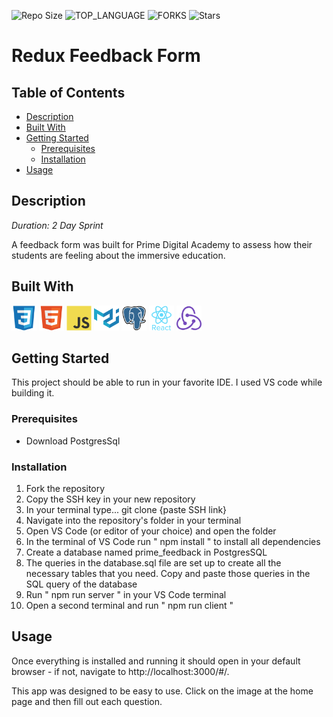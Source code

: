 ![Repo Size](https://img.shields.io/github/languages/code-size/JustinVanderschaaf/movie-sagas.svg?style=for-the-badge) ![TOP_LANGUAGE](https://img.shields.io/github/languages/top/JustinVanderschaaf/movie-sagas.svg?style=for-the-badge) ![FORKS](https://img.shields.io/github/forks/JustinVanderschaaf/movie-sagas.svg?style=for-the-badge&social) ![Stars](https://img.shields.io/github/stars/JustinVanderschaaf/movie-sagas.svg?style=for-the-badge)

# Redux Feedback Form

## Table of Contents

- [Description](#description)
- [Built With](#built-with)
- [Getting Started](#getting-started)
    - [Prerequisites](#prerequisites)
    - [Installation](#installation)
- [Usage](#usage)

## Description

_Duration: 2 Day Sprint_

A feedback form was built for Prime Digital Academy to assess how their students are feeling about the immersive education.

## Built With

<a href="https://www.w3schools.com/w3css/defaulT.asp"><img src="https://raw.githubusercontent.com/devicons/devicon/master/icons/css3/css3-original.svg" height="40px" width="40px" /></a>
<a href="https://www.w3schools.com/html/"><img src="https://raw.githubusercontent.com/devicons/devicon/master/icons/html5/html5-original.svg" height="40px" width="40px" /></a>
<a href="https://www.w3schools.com/js/default.asp"><img src="https://raw.githubusercontent.com/devicons/devicon/master/icons/javascript/javascript-original.svg" height="40px" width="40px" /></a>
<a href="https://material-ui.com/"><img src="https://raw.githubusercontent.com/devicons/devicon/master/icons/materialui/materialui-original.svg" height="40px" width="40px" /></a>
<a href="https://www.postgresql.org/"><img src="https://raw.githubusercontent.com/devicons/devicon/master/icons/postgresql/postgresql-original.svg" height="40px" width="40px" /></a>
<a href="https://reactjs.org/"><img src="https://raw.githubusercontent.com/devicons/devicon/master/icons/react/react-original-wordmark.svg" height="40px" width="40px" /></a>
<a href="https://redux.js.org/"><img src="https://raw.githubusercontent.com/devicons/devicon/master/icons/redux/redux-original.svg" height="40px" width="40px" /></a>

## Getting Started

This project should be able to run in your favorite IDE. I used VS code while building it. 

### Prerequisites

- Download PostgresSql 

### Installation

1. Fork the repository
2. Copy the SSH key in your new repository
3. In your terminal type...  git clone {paste SSH link}
4. Navigate into the repository's folder in your terminal
5. Open VS Code (or editor of your choice) and open the folder
6. In the terminal of VS Code run " npm install " to install all dependencies
7. Create a database named prime_feedback in PostgresSQL
8. The queries in the database.sql file are set up to create all the necessary tables that you need. Copy and paste those queries in the SQL query of the database
9. Run " npm run server " in your VS Code terminal
10. Open a second terminal and run " npm run client "

## Usage

Once everything is installed and running it should open in your default browser - if not, navigate to http://localhost:3000/#/.

This app was designed to be easy to use. Click on the image at the home page and then fill out each question.
